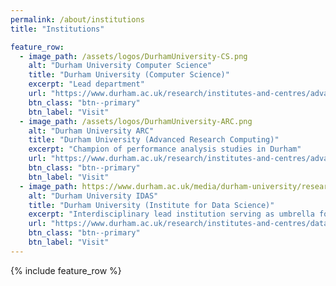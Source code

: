 ```yaml
---
permalink: /about/institutions
title: "Institutions"

feature_row:
  - image_path: /assets/logos/DurhamUniversity-CS.png
    alt: "Durham University Computer Science"
    title: "Durham University (Computer Science)"
    excerpt: "Lead department"
    url: "https://www.durham.ac.uk/research/institutes-and-centres/advanced-research-computing/"
    btn_class: "btn--primary"
    btn_label: "Visit"
  - image_path: /assets/logos/DurhamUniversity-ARC.png
    alt: "Durham University ARC"
    title: "Durham University (Advanced Research Computing)"
    excerpt: "Champion of performance analysis studies in Durham"
    url: "https://www.durham.ac.uk/research/institutes-and-centres/advanced-research-computing/"
    btn_class: "btn--primary"
    btn_label: "Visit"
  - image_path: https://www.durham.ac.uk/media/durham-university/research-/research-institutes/institute-for-data-science/IDAS-LOGO.PNG
    alt: "Durham University IDAS"
    title: "Durham University (Institute for Data Science)"
    excerpt: "Interdisciplinary lead institution serving as umbrella for SHAREing in Durham with office spaces, logistics infrastructure, and other DRI projects."
    url: "https://www.durham.ac.uk/research/institutes-and-centres/data-science/"
    btn_class: "btn--primary"
    btn_label: "Visit"
---
```


{% include feature_row %}
